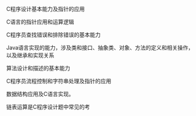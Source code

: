 C程序设计基本能力及指针的应用

C语言的指针应用和运算逻辑

C程序员查找错误和排除错误的基本能力

Java语言实现的能力，涉及类和接口、抽象类、对象、方法的定义和相关操作，以及继承和实现关系

算法设计和描述的基本能力

C程序员流程控制和字符串处理及指针的应用

数据结构应用及C语言实现。

链表运算是C程序设计题中常见的考
